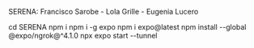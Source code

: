 SERENA: Francisco Sarobe - Lola Grille - Eugenia Lucero

cd SERENA
npm i
npm i -g expo
npm i expo@latest
npm install --global @expo/ngrok@^4.1.0
npx expo start --tunnel